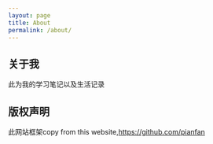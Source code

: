 ```yaml
---
layout: page
title: About
permalink: /about/
---
```


## 关于我
此为我的学习笔记以及生活记录
## 版权声明

此网站框架copy from this website,https://github.com/pianfan
